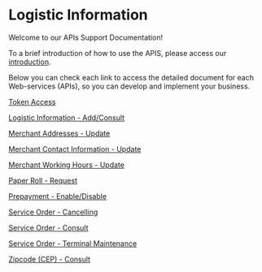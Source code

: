 
# Logistic Information

Welcome to our APIs Support Documentation!

To a brief introduction of how to use the APIS, please access our [introduction][1].

Below you can check each link to access the detailed document for each Web-services (APIs), so you can develop and implement your business.

[Token Access](../api/?type=post&path=/token/)

[Logistic Information - Add/Consult](../api/?type=post&path=/dados-logistica/)

[Merchant Addresses - Update](../api/?type=post&path=/updateAddress/)

[Merchant Contact Information - Update](../api/?type=post&path=/updateContactInformation/)

[Merchant Working Hours - Update](../api/?type=post&path=/updateWorkingHours/)

[Paper Roll - Request](../api/?type=get&path=/{instituicao}/{merchant}/{logico})

[Prepayment - Enable/Disable](../api/?type=post&path=/updatePrepayFlag/)

[Service Order - Cancelling](../api/?type=post&path=/canceloperation/processCancelOperationRequest)

[Service Order - Consult](../api/?type=get&path=/{instituicao}/{numeroMerchant}/)

[Service Order - Terminal Maintenance](../api/?type=post&path=/updatePrepayFlag/)

[Zipcode (CEP) - Consult](../api/?type=get&path=/cep/{cep})

[1]: APIs-Introduction.md
